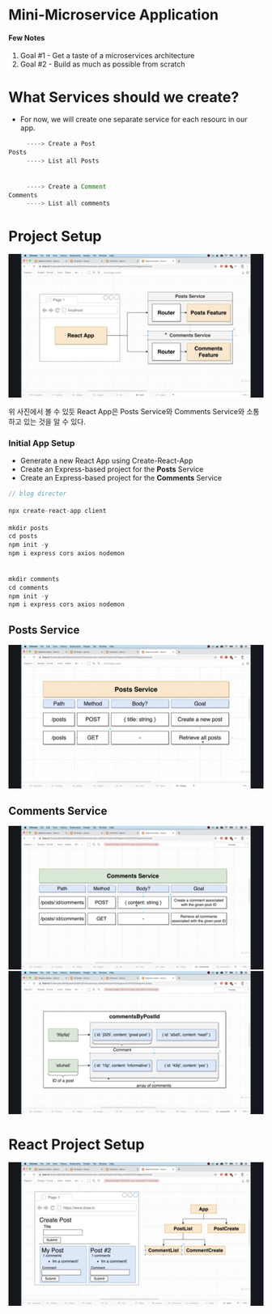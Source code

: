 # Mini-Microservice Application

#### Few Notes

1. Goal #1 - Get a taste of a microservices architecture
2. Goal #2 - Build as much as possible from scratch

# What Services should we create?

- For now, we will create one separate service for each resourc in our app.

```javascript
     ----> Create a Post
Posts
     ----> List all Posts


     ----> Create a Comment
Comments
     ----> List all comments
```

# Project Setup

<img src="./../Images/twoFirst.png">

위 사진에서 볼 수 있듯 React App은 Posts Service와 Comments Service와 소통하고 있는 것을 알 수 있다.

### Initial App Setup

- Generate a new React App using Create-React-App
- Create an Express-based project for the **Posts** Service
- Create an Express-based project for the **Comments** Service

```javascript
// blog director

npx create-react-app client

mkdir posts
cd posts
npm init -y
npm i express cors axios nodemon


mkdir comments
cd comments
npm init -y
npm i express cors axios nodemon
```

## Posts Service

<img src="./Images/../../Images/twoSecond.png">

## Comments Service

<img src="./../Images/twoThird.png">

<img src="./../Images/twoFourth.png">

# React Project Setup

<img src="../Images/twoFifth.png">

















